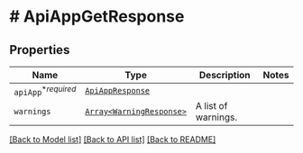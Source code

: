 # # ApiAppGetResponse



## Properties

Name | Type | Description | Notes
------------ | ------------- | ------------- | -------------
| `apiApp`<sup>*_required_</sup> | [```ApiAppResponse```](ApiAppResponse.md) |    |  |
| `warnings` | [```Array<WarningResponse>```](WarningResponse.md) |  A list of warnings.  |  |

[[Back to Model list]](../../README.md#models) [[Back to API list]](../../README.md#endpoints) [[Back to README]](../../README.md)
